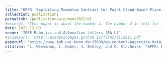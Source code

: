 ```yaml
---
title: "KPPR: Exploiting Momentum Contrast for Point Cloud-Based Place Recognition"
collection: publications
permalink: /publication/wiesmann2022ral
#excerpt: 'This paper is about the number 1. The number 2 is left for future work.'
date: 2022-12-09
venue: 'IEEE Robotics and Automation Letters (RA-L)'
#slidesurl: 'http://academicpages.github.io/files/slides1.pdf'
paperurl: 'https://www.ipb.uni-bonn.de:25000/wp-content/papercite-data/pdf/wiesmann2023ral.pdf'
citation: 'L. Wiesmann, L. Nunes, J. Behley, and C. Stachniss, “KPPR: Exploiting Momentum Contrast for Point Cloud-Based Place Recognition,” IEEE Robotics and Automation Letters (RA-L), vol. 8, iss. 2, pp. 592-599, 2023.'
---
```

